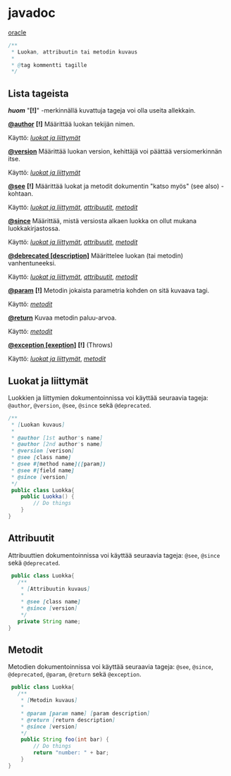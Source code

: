 # javadoc

[oracle](https://www.oracle.com/technical-resources/articles/java/javadoc-tool.html#orderoftags)

```java
/**
 * Luokan, attribuutin tai metodin kuvaus
 *
 * @tag kommentti tagille
 */
```

## Lista tageista
***huom*** "**[!]**" -merkinnällä kuvattuja tageja voi olla useita allekkain.

**[@author](https://www.oracle.com/technical-resources/articles/java/javadoc-tool.html#@author)** **[!]** Määrittää luokan tekijän nimen. 

Käyttö: *[luokat ja liittymät](#luokat-ja-liittymät)*

**[@version](https://www.oracle.com/technical-resources/articles/java/javadoc-tool.html#@version)** Määrittää luokan version, kehittäjä voi päättää versiomerkinnän itse.

Käyttö: *[luokat ja liittymät](#luokat-ja-liittymät)*

**[@see](https://www.oracle.com/technical-resources/articles/java/javadoc-tool.html#@see)** **[!]** Määrittää luokat ja metodit dokumentin "katso myös" (see also) -kohtaan.

Käyttö: *[luokat ja liittymät](#luokat-ja-liittymät)*, *[attribuutit](#attribuutit)*, *[metodit](#metodit)*

**[@since](https://www.oracle.com/technical-resources/articles/java/javadoc-tool.html#@version)** Määrittää, mistä versiosta alkaen luokka on ollut mukana luokkakirjastossa.

Käyttö: *[luokat ja liittymät](#luokat-ja-liittymät)*, *[attribuutit](#attribuutit)*, *[metodit](#metodit)*

**[@debrecated [description]](https://www.oracle.com/technical-resources/articles/java/javadoc-tool.html#@deprecated)** Määrittelee luokan (tai metodin)  vanhentuneeksi.

Käyttö: *[luokat ja liittymät](#luokat-ja-liittymät)*, *[attribuutit](#attribuutit)*, *[metodit](#metodit)*

**[@param](https://www.oracle.com/technical-resources/articles/java/javadoc-tool.html#@param)** **[!]** Metodin jokaista parametria kohden on sitä kuvaava tagi.

Käyttö: *[metodit](#metodit)*

**[@return](https://www.oracle.com/technical-resources/articles/java/javadoc-tool.html#@return)** Kuvaa metodin paluu-arvoa.

Käyttö: *[metodit](#metodit)*

**[@exception [exeption]](https://www.oracle.com/technical-resources/articles/java/javadoc-tool.html#@exception)** **[!]** (Throws)

Käyttö: *[luokat ja liittymät](#luokat-ja-liittymät)*, *[metodit](#metodit)*

## Luokat ja liittymät
Luokkien ja liittymien dokumentoinnissa voi käyttää seuraavia tageja: `@author`, `@version`, `@see`, `@since` sekä `@deprecated`. 
```java
/**
 * [Luokan kuvaus]
 *
 * @author [1st author's name]
 * @author [2nd author's name]
 * @version [verison]
 * @see [class name]
 * @see #[method name]([param])
 * @see #[field name]
 * @since [version]
 */
 public class Luokka{
    public Luokka() {
        // Do things
    }
}
```

## Attribuutit
Attribuuttien dokumentoinnissa voi käyttää seuraavia tageja: `@see`, `@since` sekä `@deprecated`.
```java
 public class Luokka{
   /**
    * [Attribuutin kuvaus]
    *
    * @see [class name]
    * @since [version]
    */
   private String name;
}
```

## Metodit
Metodien dokumentoinnissa voi käyttää seuraavia tageja: `@see`, `@since`, `@deprecated`, `@param`, `@return` sekä `@exception`.
```java
 public class Luokka{
   /**
    * [Metodin kuvaus]
    *
    * @param [param name] [param description]
    * @return [return description]
    * @since [version]
    */
    public String foo(int bar) {
        // Do things
        return "number: " + bar;
    }
}
```

